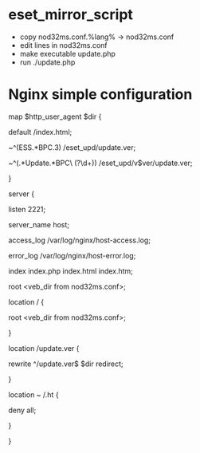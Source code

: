 # eset_mirror_script
- copy nod32ms.conf.%lang% -> nod32ms.conf
- edit lines in nod32ms.conf
- make executable update.php
- run ./update.php
# Nginx simple configuration
map $http_user_agent $dir {

 default                        /index.html;

 ~^(ESS.*BPC.3)                 /eset_upd/update.ver;

 ~^(.*Update.*BPC\ (?<ver>\d+))	/eset_upd/v$ver/update.ver;

}

server {

 listen 2221;
 
 server_name host;
 

 access_log /var/log/nginx/host-access.log;
 
 error_log /var/log/nginx/host-error.log;
 
 index index.php index.html index.htm;
 
 root <veb_dir from nod32ms.conf>;
 
 
 location / {
 
  root <veb_dir from nod32ms.conf>;
  
 }

 location /update.ver {
 
  rewrite ^/update.ver$ $dir redirect;
  
 }

 location ~ /\.ht {
 
  deny  all;
  
 }
 
}
